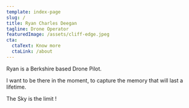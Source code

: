 ```yaml
---
template: index-page
slug: /
title: Ryan Charles Deegan
tagline: Drone Operator
featuredImage: /assets/cliff-edge.jpeg
cta:
  ctaText: Know more
  ctaLink: /about
---
```

Ryan is a Berkshire based Drone Pilot. 

I want to be there in the moment, to capture the memory that will last a lifetime.

T﻿he Sky is the limit !